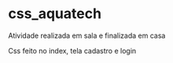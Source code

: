 # css_aquatech

Atividade realizada em sala e finalizada em casa

Css feito no index, tela cadastro e login
